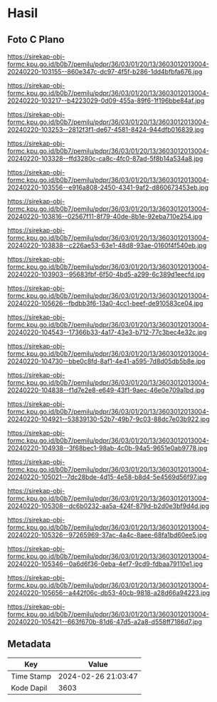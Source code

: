 # Hasil

## Foto C Plano

https://sirekap-obj-formc.kpu.go.id/b0b7/pemilu/pdpr/36/03/01/20/13/3603012013004-20240220-103155--860e347c-dc97-4f5f-b286-1dd4bfbfa676.jpg

https://sirekap-obj-formc.kpu.go.id/b0b7/pemilu/pdpr/36/03/01/20/13/3603012013004-20240220-103217--b4223029-0d09-455a-89f6-1f196bbe84af.jpg

https://sirekap-obj-formc.kpu.go.id/b0b7/pemilu/pdpr/36/03/01/20/13/3603012013004-20240220-103253--2812f3f1-de67-4581-8424-944dfb016839.jpg

https://sirekap-obj-formc.kpu.go.id/b0b7/pemilu/pdpr/36/03/01/20/13/3603012013004-20240220-103328--ffd3280c-ca8c-4fc0-87ad-5f8b14a534a8.jpg

https://sirekap-obj-formc.kpu.go.id/b0b7/pemilu/pdpr/36/03/01/20/13/3603012013004-20240220-103556--e916a808-2450-4341-9af2-d860673453eb.jpg

https://sirekap-obj-formc.kpu.go.id/b0b7/pemilu/pdpr/36/03/01/20/13/3603012013004-20240220-103816--02567f11-8f79-40de-8b1e-92eba710e254.jpg

https://sirekap-obj-formc.kpu.go.id/b0b7/pemilu/pdpr/36/03/01/20/13/3603012013004-20240220-103838--c226ae53-63e1-48d8-93ae-0160f4f540eb.jpg

https://sirekap-obj-formc.kpu.go.id/b0b7/pemilu/pdpr/36/03/01/20/13/3603012013004-20240220-103903--95683fbf-6f50-4bd5-a299-6c389d1eecfd.jpg

https://sirekap-obj-formc.kpu.go.id/b0b7/pemilu/pdpr/36/03/01/20/13/3603012013004-20240220-105626--fbdbb3f6-13a0-4cc1-beef-de910583ce04.jpg

https://sirekap-obj-formc.kpu.go.id/b0b7/pemilu/pdpr/36/03/01/20/13/3603012013004-20240220-104543--17366b33-4a17-43e3-b712-77c3bec4e32c.jpg

https://sirekap-obj-formc.kpu.go.id/b0b7/pemilu/pdpr/36/03/01/20/13/3603012013004-20240220-104730--bbe0c8fd-8af1-4e41-a595-7d8d05db5b8e.jpg

https://sirekap-obj-formc.kpu.go.id/b0b7/pemilu/pdpr/36/03/01/20/13/3603012013004-20240220-104838--f1d7e2e8-e649-43f1-9aec-46e0e709a1bd.jpg

https://sirekap-obj-formc.kpu.go.id/b0b7/pemilu/pdpr/36/03/01/20/13/3603012013004-20240220-104921--53839130-52b7-49b7-9c03-88dc7e03b922.jpg

https://sirekap-obj-formc.kpu.go.id/b0b7/pemilu/pdpr/36/03/01/20/13/3603012013004-20240220-104938--3f68bec1-98ab-4c0b-94a5-9651e0ab9778.jpg

https://sirekap-obj-formc.kpu.go.id/b0b7/pemilu/pdpr/36/03/01/20/13/3603012013004-20240220-105021--7dc28bde-4d15-4e58-b8d4-5e4569d56f97.jpg

https://sirekap-obj-formc.kpu.go.id/b0b7/pemilu/pdpr/36/03/01/20/13/3603012013004-20240220-105308--dc6b0232-aa5a-424f-879d-b2d0e3bf9d4d.jpg

https://sirekap-obj-formc.kpu.go.id/b0b7/pemilu/pdpr/36/03/01/20/13/3603012013004-20240220-105326--97265969-37ac-4a4c-8aee-68fa1bd60ee5.jpg

https://sirekap-obj-formc.kpu.go.id/b0b7/pemilu/pdpr/36/03/01/20/13/3603012013004-20240220-105346--0a6d6f36-0eba-4ef7-9cd9-fdbaa79110e1.jpg

https://sirekap-obj-formc.kpu.go.id/b0b7/pemilu/pdpr/36/03/01/20/13/3603012013004-20240220-105656--a442f06c-db53-40cb-9818-a28d66a94223.jpg

https://sirekap-obj-formc.kpu.go.id/b0b7/pemilu/pdpr/36/03/01/20/13/3603012013004-20240220-105421--663f670b-81d6-47d5-a2a8-d558ff7186d7.jpg


## Metadata

| Key        | Value               |
| ---------- | ------------------- |
| Time Stamp | 2024-02-26 21:03:47 |
| Kode Dapil | 3603                |



